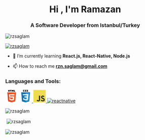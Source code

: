 <h1 align="center">Hi , I'm Ramazan</h1>
<h3 align="center">A Software Developer from Istanbul/Turkey</h3>

<p align="left"> <img src="https://komarev.com/ghpvc/?username=rzsaglam&label=Profile%20views&color=0e75b6&style=flat" alt="rzsaglam" /> </p>

<p align="left"> <a href="https://github.com/ryo-ma/github-profile-trophy"><img src="https://github-profile-trophy.vercel.app/?username=rzsaglam" alt="rzsaglam" /></a> </p>

- 🌱 I’m currently learning **React.js, React-Native, Node.js**

- 📫 How to reach me **rzn.saglam@gmail.com**


<h3 align="left">Languages and Tools:</h3>
<p align="left">  <img src="https://raw.githubusercontent.com/devicons/devicon/master/icons/html5/html5-original-wordmark.svg" alt="html5" width="40" height="40"/> </a> <a href="https://www.w3schools.com/css/" target="_blank" rel="noreferrer"> <img src="https://raw.githubusercontent.com/devicons/devicon/master/icons/css3/css3-original-wordmark.svg" alt="css3" width="40" height="40"/> </a>  <a href="https://www.w3.org/html/" target="_blank" rel="noreferrer">  <a href="https://developer.mozilla.org/en-US/docs/Web/JavaScript" target="_blank" rel="noreferrer"> <img src="https://raw.githubusercontent.com/devicons/devicon/master/icons/javascript/javascript-original.svg" alt="javascript" width="40" height="40"/> </a> <a href="https://reactnative.dev/" target="_blank" rel="noreferrer"> <img src="https://reactnative.dev/img/header_logo.svg" alt="reactnative" width="40" height="40"/> </a></p>

<p><img align="center" src="https://github-readme-stats.vercel.app/api/top-langs?username=rzsaglam&show_icons=true&locale=en&layout=compact" alt="rzsaglam" /></p>

<p>&nbsp;<img align="center" src="https://github-readme-stats.vercel.app/api?username=rzsaglam&show_icons=true&locale=en" alt="rzsaglam" /></p>

<p><img align="center" src="https://github-readme-streak-stats.herokuapp.com/?user=rzsaglam&" alt="rzsaglam" /></p>

